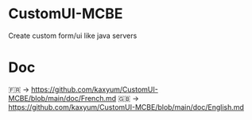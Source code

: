 # CustomUI-MCBE
Create custom form/ui like java servers

# Doc

🇫🇷 -> https://github.com/kaxyum/CustomUI-MCBE/blob/main/doc/French.md
🇬🇧 -> https://github.com/kaxyum/CustomUI-MCBE/blob/main/doc/English.md
